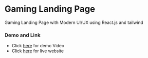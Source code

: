 # Gaming Landing Page
Gaming Landing Page with Modern UI/UX using React.js and tailwind
### Demo and Link
* Click [here](https://drive.google.com/file/d/1lTOFL_4o1P4PrtNCJp9S92Vf6J9hounr/view?usp=sharing) for demo Video
* Click [here](https://val0rant.netlify.app/) for live website
